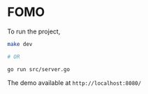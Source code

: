 # FOMO

To run the project,

```bash
make dev

# OR

go run src/server.go
```

The demo available at `http://localhost:8080/`
